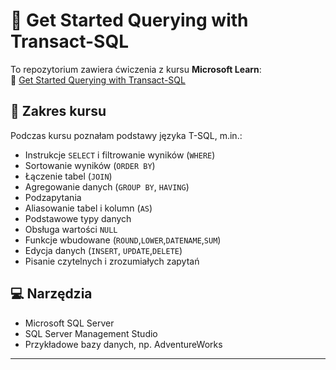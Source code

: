 # 🧠 Get Started Querying with Transact-SQL

To repozytorium zawiera ćwiczenia z kursu **Microsoft Learn**:  
📘 [Get Started Querying with Transact-SQL](https://learn.microsoft.com/en-us/training/paths/get-started-querying-with-transact-sql/)

## 🧾 Zakres kursu

Podczas kursu poznałam podstawy języka T-SQL, m.in.:

- Instrukcje `SELECT` i filtrowanie wyników (`WHERE`)
- Sortowanie wyników (`ORDER BY`)
- Łączenie tabel (`JOIN`)
- Agregowanie danych (`GROUP BY`, `HAVING`)
- Podzapytania
- Aliasowanie tabel i kolumn (`AS`)
- Podstawowe typy danych
- Obsługa wartości `NULL`
- Funkcje wbudowane (`ROUND`,`LOWER`,`DATENAME`,`SUM`)
- Edycja danych (`INSERT`, `UPDATE`,`DELETE`)
- Pisanie czytelnych i zrozumiałych zapytań

## 💻 Narzędzia

- Microsoft SQL Server
- SQL Server Management Studio
- Przykładowe bazy danych, np. AdventureWorks
---



